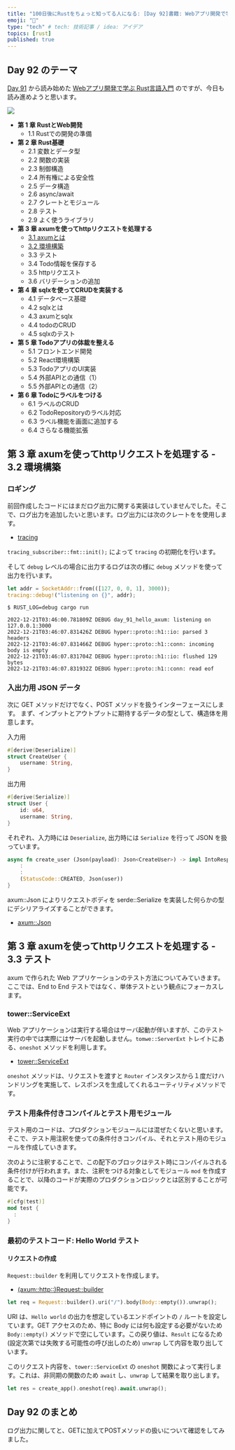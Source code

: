 ```yaml
---
title: "100日後にRustをちょっと知ってる人になる: [Day 92]書籍: Webアプリ開発で学ぶRust言語入門 その2"
emoji: "🦀"
type: "tech" # tech: 技術記事 / idea: アイデア
topics: [rust]
published: true
---
```

## Day 92 のテーマ

[Day 91](https://zenn.dev/shinyay/articles/hello-rust-day091) から読み始めた [Webアプリ開発で学ぶ Rust言語入門](shuwasystem.co.jp/book/9784798067315.html) のですが、今日も読み進めようと思います。

![](https://storage.googleapis.com/zenn-user-upload/0abe692735b6-20221220.png)

- **第 1 章 RustとWeb開発**
  - 1.1 Rustでの開発の準備
- **第 2 章 Rust基礎**
  - 2.1 変数とデータ型
  - 2.2 関数の実装
  - 2.3 制御構造
  - 2.4 所有権による安全性
  - 2.5 データ構造
  - 2.6 async/await
  - 2.7 クレートとモジュール
  - 2.8 テスト
  - 2.9 よく使うライブラリ
- **第 3 章 axumを使ってhttpリクエストを処理する**
  - [3.1 axumとは](https://zenn.dev/shinyay/articles/hello-rust-day091#%E7%AC%AC-3-%E7%AB%A0-axum%E3%82%92%E4%BD%BF%E3%81%A3%E3%81%A6http%E3%83%AA%E3%82%AF%E3%82%A8%E3%82%B9%E3%83%88%E3%82%92%E5%87%A6%E7%90%86%E3%81%99%E3%82%8B---3.1-axum%E3%81%A8%E3%81%AF)
  - [3.2 環境構築](https://zenn.dev/shinyay/articles/hello-rust-day091#%E7%AC%AC-3-%E7%AB%A0-axum%E3%82%92%E4%BD%BF%E3%81%A3%E3%81%A6http%E3%83%AA%E3%82%AF%E3%82%A8%E3%82%B9%E3%83%88%E3%82%92%E5%87%A6%E7%90%86%E3%81%99%E3%82%8B---3.2-%E7%92%B0%E5%A2%83%E6%A7%8B%E7%AF%89)
  - 3.3 テスト
  - 3.4 Todo情報を保存する
  - 3.5 httpリクエスト
  - 3.6 バリデーションの追加
- **第 4 章 sqlxを使ってCRUDを実装する**
  - 4.1 データベース基礎
  - 4.2 sqlxとは
  - 4.3 axumとsqlx
  - 4.4 todoのCRUD
  - 4.5 sqlxのテスト
- **第 5 章 Todoアプリの体裁を整える**
  - 5.1 フロントエンド開発
  - 5.2 React環境構築
  - 5.3 TodoアプリのUI実装
  - 5.4 外部APIとの通信（1）
  - 5.5 外部APIとの通信（2）
- **第 6 章 Todoにラベルをつける**
  - 6.1 ラベルのCRUD
  - 6.2 TodoRepositoryのラベル対応
  - 6.3 ラベル機能を画面に追加する
  - 6.4 さらなる機能拡張

## 第 3 章 axumを使ってhttpリクエストを処理する - 3.2 環境構築

### ロギング

前回作成したコードにはまだログ出力に関する実装はしていませんでした。そこで、ログ出力を追加したいと思います。ログ出力には次のクレートをを使用します。

- [tracing](https://crates.io/crates/tracing)

`tracing_subscriber::fmt::init();` によって `tracing` の初期化を行います。

そして `debug` レベルの場合に出力するログは次の様に `debug` メソッドを使って出力を行います。

```rust
let addr = SocketAddr::from(([127, 0, 0, 1], 3000));
tracing::debug!("listening on {}", addr);
```

```shell
$ RUST_LOG=debug cargo run

2022-12-21T03:46:00.781809Z DEBUG day_91_hello_axum: listening on 127.0.0.1:3000
2022-12-21T03:46:07.831426Z DEBUG hyper::proto::h1::io: parsed 3 headers
2022-12-21T03:46:07.831466Z DEBUG hyper::proto::h1::conn: incoming body is empty
2022-12-21T03:46:07.831704Z DEBUG hyper::proto::h1::io: flushed 129 bytes
2022-12-21T03:46:07.831932Z DEBUG hyper::proto::h1::conn: read eof
```

### 入出力用 JSON データ

次に GET メソッドだけでなく、POST メソッドを扱うインターフェースにします。
まず、インプットとアウトプットに期待するデータの型として、構造体を用意します。

入力用

```rust
#[derive(Deserialize)]
struct CreateUser {
    username: String,
}
```

出力用

```rust
#[derive(Serialize)]
struct User {
    id: u64,
    username: String,
}
```

それぞれ、入力時には `Deserialize`, 出力時には `Serialize` を行って JSON を扱っています。

```rust
async fn create_user (Json(payload): Json<CreateUser>) -> impl IntoResponse {
    :
    :
    (StatusCode::CREATED, Json(user))
}
```

axum::Json によりリクエストボディを serde::Serialize を実装した何らかの型にデシリアライズすることができます。

- [axum::Json](https://docs.rs/axum/0.2.3/axum/struct.Json.html)

## 第 3 章 axumを使ってhttpリクエストを処理する - 3.3 テスト

axum で作られた Web アプリケーションのテスト方法についてみていきます。ここでは、End to End テストではなく、単体テストという観点にフォーカスします。

### tower::ServiceExt

Web アプリケーションは実行する場合はサーバ起動が伴いますが、このテスト実行の中では実際にはサーバを起動しません。`tomwe::ServerExt` トレイトにある、`oneshot` メソッドを利用します。

- [tower::ServiceExt](https://docs.rs/tower/latest/tower/trait.ServiceExt.html)

`oneshot` メソッドは、リクエストを渡すと `Router` インスタンスから１度だけハンドリングを実施して、レスポンスを生成してくれるユーティリティメソッドです。

### テスト用条件付きコンパイルとテスト用モジュール

テスト用のコードは、プロダクションモジュールには混ぜたくないと思います。そこで、テスト用注釈を使っての条件付きコンパイル、それとテスト用のモジュールを作成していきます。

次のように注釈することで、この配下のブロックはテスト時にコンパイルされる条件付けが行われます。また、注釈をつける対象としてモジュール `mod` を作成することで、以降のコードが実際のプロダクションロジックとは区別することが可能です。

```rust
#[cfg(test)]
mod test {
  :
}
```

### 最初のテストコード: Hello World テスト

#### リクエストの作成

`Request::builder` を利用してリクエストを作成します。

- [(axum::http::)Request::builder](https://docs.rs/http/latest/http/request/struct.Request.html#method.builder)

```rust
let req = Request::builder().uri("/").body(Body::empty()).unwrap();
```

URI は、`Hello world` の出力を想定しているエンドポイントの `/` ルートを設定しています。GET アクセスのため、特に Body には何も設定する必要がないため `Body::empty()` メソッドで空にしています。この戻り値は、`Result` になるため (設定次第では失敗する可能性の呼び出しのため) `unwrap` して内容を取り出しています。

このリクエスト内容を、`tower::ServiceExt` の `oneshot` 関数によって実行します。これは、非同期の関数のため `await` し、`unwrap` して結果を取り出します。

```rust
let res = create_app().oneshot(req).await.unwrap();
```

## Day 92 のまとめ

ログ出力に関してと、GETに加えてPOSTメソッドの扱いについて確認をしてみました。

